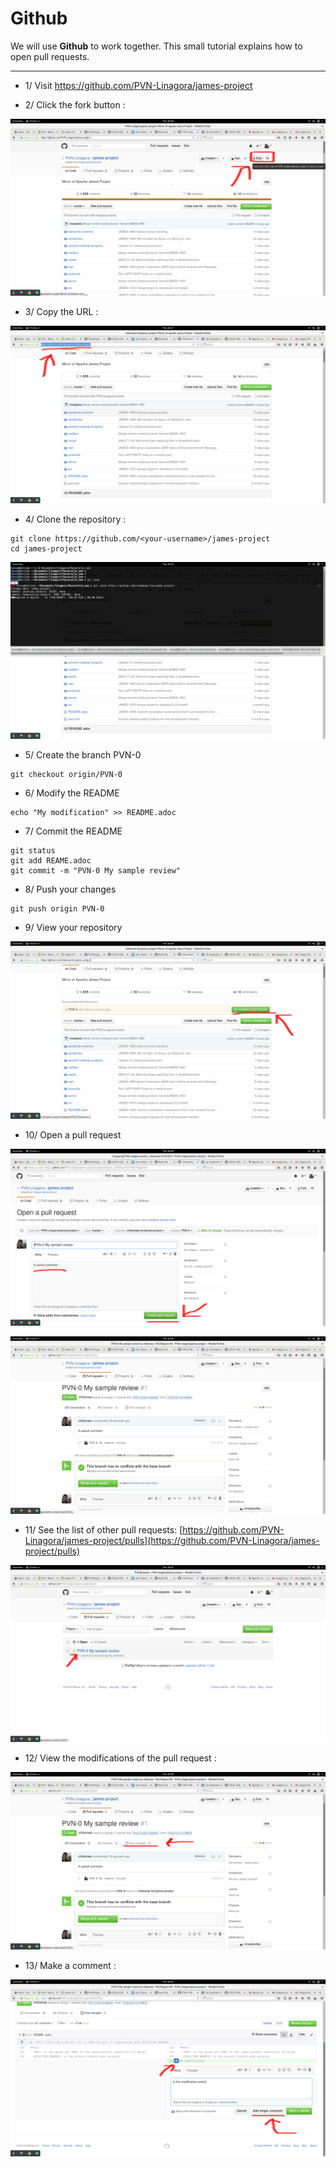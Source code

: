 # Github

We will use **Github** to work together. This small tutorial explains how to open pull requests.

------------------------------------------

 - 1/ Visit https://github.com/PVN-Linagora/james-project
 
 - 2/ Click the fork button : 
 
![](img/1.png)
 
  - 3/ Copy the URL :

![](img/2.png)

  - 4/ Clone the repository : 
  
 ```
 git clone https://github.com/<your-username>/james-project
 cd james-project
 ```
 
![](img/3.png)

 - 5/ Create the branch PVN-0
 
 ```
 git checkout origin/PVN-0
 ```
 
 - 6/ Modify the README

```
echo "My modification" >> README.adoc
```

 - 7/ Commit the README

```
git status
git add REAME.adoc
git commit -m "PVN-0 My sample review"
```

 - 8/ Push your changes

```
git push origin PVN-0
```

 - 9/ View your repository

![](img/4.png)

 - 10/ Open a pull request

![](img/5.png)

![](img/6.png)

 - 11/ See the list of other pull requests: [https://github.com/PVN-Linagora/james-project/pulls](https://github.com/PVN-Linagora/james-project/pulls)

![](img/7.png)

 - 12/ View the modifications of the pull request :
 
![](img/8.png)

 - 13/ Make a comment :

![](img/9.png)
